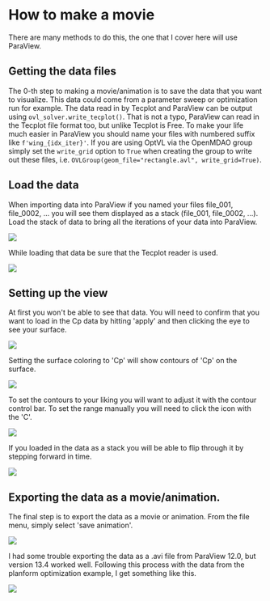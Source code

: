 # How to make a movie

There are many methods to do this, the one that I cover here will use ParaView. 

## Getting the data files
The 0-th step to making a movie/animation is to save the data that you want to visualize. 
This data could come from a parameter sweep or optimization run for example. 
The data read in by Tecplot and ParaView can be output using `ovl_solver.write_tecplot()`. 
That is not a typo, ParaView can read in the Tecplot file format too, but unlike Tecplot is Free. 
To make your life much easier in ParaView you should name your files with numbered suffix like `f'wing_{idx_iter}'`. 
If you are using OptVL via the OpenMDAO group simply set the `write_grid` option to `True` when creating the group to write out these files, i.e. `OVLGroup(geom_file="rectangle.avl", write_grid=True)`.

## Load the data 
When importing data into ParaView if you named your files file_001, file_0002, ... you will see them displayed as a stack (file_001, file_0002, ...). 
Load the stack of data to bring all the iterations of your data into ParaView. 

![](figures/load_stack.png)

While loading that data be sure that the Tecplot reader is used. 

![](figures/tecplot_reader.png)

## Setting up the view
At first you won't be able to see that data. You will need to confirm that you want to load in the Cp data by hitting 'apply' and then clicking the eye to see your surface. 

![](figures/apply_view.png)

Setting the surface coloring to 'Cp' will show contours of 'Cp' on the surface. 

![](figures/surface_contour_selection.png)

To set the contours to your liking you will want to adjust it with the contour control bar. 
To set the range manually you will need to click the icon with the 'C'.

![](figures/contour_options.png)

If you loaded in the data as a stack you will be able to flip through it by stepping forward in time. 

![](figures/time_menu.png)


## Exporting the data as a movie/animation.
The final step is to export the data as a movie or animation. 
From the file menu, simply select 'save animation'.

![](figures/export_movie.png) 

I had some trouble exporting the data as a .avi file from ParaView 12.0, but version 13.4 worked well. 
Following this process with the data from the planform optimization example, I get something like this. 

![](figures/paraview_animation.gif)

